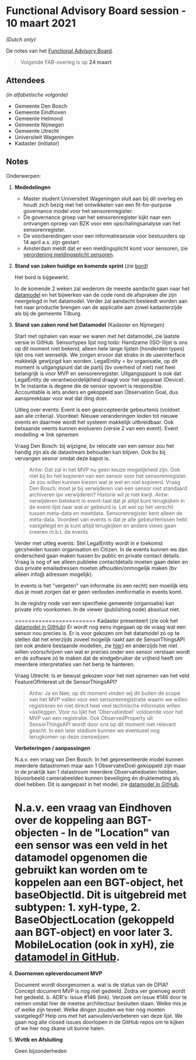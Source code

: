# Functional Advisory Board session - 10 maart 2021

_(Dutch only)_

De notes van het [Functional Advisory Board](../FAB.md).

> Volgende FAB-overleg is op **24 maart**

## Attendees

_(in alfabetische volgorde)_

- Gemeente Den Bosch
- Gemeente Eindhoven
- Gemeente Helmond
- Gemeente Nijmegen
- Gemeente Utrecht
- Universiteit Wageningen
- Kadaster (initiator)
 
## Notes

Onderwerpen:

1. **Mededelingen**
   - Master student Universiteit Wageningen sluit aan bij dit overleg en houdt zich bezig met het ontwikkelen van een fit-for-purpose governance model voor het sensorenregister.
   - De governance groep van het sensorenregister kijkt naar een ontvangen oproep van BZK voor een opschalingsanalyse van het sensorenregister.
   - De voorbereidingen voor een informatiesessie voor bestuurders op 14 april a.s. zijn gestart
   - Amsterdam meldt dat er een meldingsplicht komt voor sensoren, zie [verordening meldingsplicht sensoren](https://bekendmakingen.amsterdam.nl/bekendmakingen/publicatie/inspraak/inspraak-sensoren/).
  
2. **Stand van zaken huidige en komende sprint** (zie [bord](https://github.com/orgs/kadaster-labs/projects/1))
   
   Het bord is bijgewerkt.
   
   In de komende 2 weken zal wederom de meeste aandacht gaan naar het [datamodel](https://github.com/kadaster-labs/sensrnet-home/blob/118-latest-datamodel/docs/Model.md#views) en het bijwerken van de code rond de afspraken die zijn neergelegd in het datamodel. Verder zal aandacht besteedt worden aan het naar productie brengen van de applicatie aan zowel kadasterzijde als bij de gemeente Tilburg.
   
3. **Stand van zaken rond het Datamodel** (Kadaster en Nijmegen)
   
   Start met ophalen van waar we waren met het datamodel, zie laatste versie in GitHub. 
   Sensortypes lijst nog todo: Handzame (ISO-)lijst is ons op dit moment niet bekend, alleen hele lange lijsten (honderden types) lijkt ons niet wenselijk. We zorgen ervoor dat straks in de userinterface makkelijk gewijzigd kan worden.
   LegalEntity = bv organisatie, op dit moment is uitgangspunt dat de partij (bv overheid of niet) niet heel belangrijk is voor MVP en sensorenregister. Uitgangsppunt is ook dat LegalEntity de verantwoordelijkheid draagt voor het apparaat (Device). In 1e instantie is degene die de sensor opvoert is responsible.
   Accountable is iets anders en gekoppeld aan Observation Goal, dus aanspreekbaar voor wat dat ding doet.
   
   Uitleg over events: Event is een geaccepteerde gebeurtenis (voldoet aan alle criteria). Voordeel: Nieuwe veranderingen leiden tot nieuwe events en daarmee wordt het systeem makkelijk uitbreidbaar. Ook betsaande veents kunnen evolueren (versie 2 van een event). 
   Event modelling => link opnemen
   
   Vraag Den Bosch: bij wijzigne, bv relocate van een sensor zou het handig zijn als de datastream behouden kan blijven. Ook bv bij vervangen sesnor omdat deze kapot is.
   > Antw: Dat zal in het MVP nu geen keuze mogelijkheid zijn. Ook niet bij bv het kopieren van een sensor voor het sensorenregister. Je zou willen kunnen kiezen wat je wel en niet kopieerd.
   Vraag Den Bosch: moet je bij verwijderen van een sensor niet standaard archiveren ipv verwijderen? Historie wil je niet kwijt.
   > Antw: verwijderen betekent in event-taal dat je altijd kunt terugkijken in de event-lijst naar wat er gebeurd is. Let wel op het verschil tussen meta-data en meetdata. Sensorenregister kent alleen de meta-data.
   > Voordeel van events is dat je alle gebeurtenissen hebt vastgelegd en je kunt altijd terugkijken en andere views gaan creeren m.b.t. de events 
   
   Verder met uitleg events:
   Stel LegalEntity wordt in e toekomst gecsheiden tussen organisation en Citizen. In de events kunnen we dan onderscheid gaan maken tussen bv public en private contact details.
   Vraag is nog of we alleen publieke contactdetails moeten gaan delen en dus private emailadressen moeten afhouden/onmogelijk maken (bv alleen info@ adressen mogelijk).
   
   In events is het "vergeten" van informatie (is een recht) een moeilijk iets dus je moet zorgen dat er geen verboden inmformatie in events komt.
   
   In de registry node van een specifieke gemeente (organisatie) kan private info voorkomen. In de viewer (publishing node) absoluut niet.
   
     
   
   
   ========================
   Kadaster presenteert (zie ook het [datamodel in GitHub](https://github.com/kadaster-labs/sensrnet-home/blob/118-latest-datamodel/docs/Model.md#views))
   Er wordt nog eens ingegaan op de vraag wat een sensor nou precies is. Er is voor gekozen om het datamodel zó op te stellen dat het enerzijds zoveel mogelijk raakt aan de SensorThingsAPI (en ook andere bestaande modellen, zie [hier](https://kadaster-labs.github.io/sensrnet-home/Model/)) en anderzijds het niet willen vóórschrijven van wat er precies onder een sensor verstaan wordt en de software zó te maken dat de eindgebruiker de vrijheid heeft om meerdere interpretaties van het berip te hanteren.
   
   Vraag Utrecht: Is er bewust gekozen voor het niet opnemen van het veld FeatureOfInterest uit de SensorThingsAPI? 
   
   > Antw: Ja en Nee; op dit moment vinden wij dit buiten de scope van het MVP vallen voor een sensorenregistratie waarin we willen registreren en niet direct heel veel technische informatie willen vastleggen. Voor nu lijkt het 'Obervatiedoel' voldoende voor het MVP van een registratie. Ook ObservedProperty uit SensorThingsAPI wordt door ons op dit moment niet relevant geacht. In een later stadium kunnen we eventueel nog terugkomen op deze zienswijzen.

   **Verbeteringen / aanpassingen**
   
   N.a.v. een vraag van Den Bosch: In het gepresenteerde model kunnen meerdere datastromen maar aan 1 ObservatieDoel gekoppeld zijn maar in de praktijk kan 1 datastroom meerdere Observatiedoelen hebben, bijvoorbeeld camerabeelden kunnen beveiliging én druktemeting als doel hebben. Dit is aangepast in het model, zie [datamodel in GitHub](https://github.com/kadaster-labs/sensrnet-home/blob/118-latest-datamodel/docs/Model.md#views).
   
   N.a.v. een vraag van Eindhoven over de koppeling aan BGT-objecten - In de "Location" van een sensor was een veld in het datamodel opgenomen die gebruikt kan worden om te koppelen aan een BGT-object, het baseObjectId. Dit is uitgebreid met subtypen: 1. xyH-type, 2. BaseObjectLocation (gekoppeld aan BGT-object) en voor later 3. MobileLocation (ook in xyH), zie [datamodel in GitHub](https://github.com/kadaster-labs/sensrnet-home/blob/118-latest-datamodel/docs/Model.md#views).
   =========================
   

4. **Doornemen opleverdocument MVP**
   
   Document wordt doorgenomen
   a. wat is de status van de DPIA? Concept document MVP is nog niet gedeeld. Zodra ver goenoeg wordt het gedeeld.
   b. ADR's: issue #146 (link). Verzoek om issue #146 door te nemen omdat hier de meetse architectuur besluiten staan. Welke mis je of welke zijn teveel. Welke dingen zouden we hier nog moeten vastgelegd? Help ons met het aanvullen/verbeteren van deze lijst.
   We gaan nog alle closed issues doorlopen in de GitHub repos om te kijken of we hier nog zkane uit kunne halen.
   
   
5. **Wvttk en Afsluiting**
   
   Geen bijzonderheden
   
